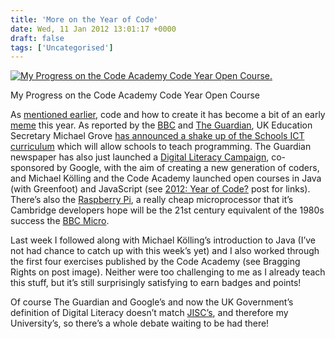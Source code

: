 ```yaml
---
title: 'More on the Year of Code'
date: Wed, 11 Jan 2012 13:01:17 +0000
draft: false
tags: ['Uncategorised']
---
```


[![My Progress on the Code Academy Code Year Open Course.](http://res.cloudinary.com/swansea-university/image/upload/h_186,w_300/v1418042854/code-academy_toa0nt.png "code-academy")](http://blog.cpjobling.me/2012/01/11/more-on-the-year-of-code/code-academy/)

My Progress on the Code Academy Code Year Open Course

As [mentioned earlier](http://blog.cpjobling.me/2012/01/06/2012-year-of-code/ "2012: Year of Code?"), code and how to create it has become a bit of an early [meme](http://www.google.co.uk/search?sourceid=chrome&ie=UTF-8&q=define%3Ameme "Google search - define:meme") this year. As reported by the [BBC](http://www.bbc.co.uk/news/education-16493929 "School ICT to be replaced by computer science programme") and [The Guardian](http://www.guardian.co.uk/education/mortarboard/2012/jan/11/digital-literacy-campaign-michael-gove-speech-and-live-q-amp-a "Digital literacy campaign – Michael Gove speech and live Q&A"), UK Education Secretary Michael Grove [has announced a shake up of the Schools ICT curriculum](http://www.guardian.co.uk/education/2012/jan/11/digital-literacy-michael-gove-speech "Digital literacy campaign – Michael Gove's speech in full") which will allow schools to teach programming. The Guardian newspaper has also just launched a [Digital Literacy Campaign](http://www.guardian.co.uk/education/series/digital-literacy-campaign), co-sponsored by Google, with the aim of creating a new generation of coders, and Michael Kölling and the Code Academy launched open courses in Java (with Greenfoot) and JavaScript (see [2012: Year of Code?](http://blog.cpjobling.me/2012/01/06/2012-year-of-code/ "2012: Year of Code?") post for links). There’s also the [Raspberry Pi](http://www.raspberrypi.org/ "Raspberry Pi"), a really cheap microprocessor that it’s Cambridge developers hope will be the 21st century equivalent of the 1980s success the [BBC Micro](http://en.wikipedia.org/wiki/BBC_Micro "Wikipedia article on the BBC Micro").

Last week I followed along with Michael Kölling’s introduction to Java (I’ve not had chance to catch up with this week’s yet) and I also worked through the first four exercises published by the Code Academy (see Bragging Rights on post image). Neither were too challenging to me as I already teach this stuff, but it’s still surprisingly satisfying to earn badges and points!

Of course The Guardian and Google’s and now the UK Government’s definition of Digital Literacy doesn’t match [JISC’s](http://www.jisc.ac.uk/developingdigitalliteracies "JISC: Developing Digital Literacies"), and therefore my University’s, so there’s a whole debate waiting to be had there!